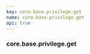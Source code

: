 ```yaml
---
key: core.base.privilege.get
name: core.base.privilege.get
api: true
---
```


### core.base.privilege.get
